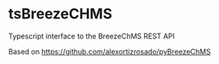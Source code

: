 # tsBreezeCHMS
Typescript interface to the BreezeChMS REST API 

Based on https://github.com/alexortizrosado/pyBreezeChMS

